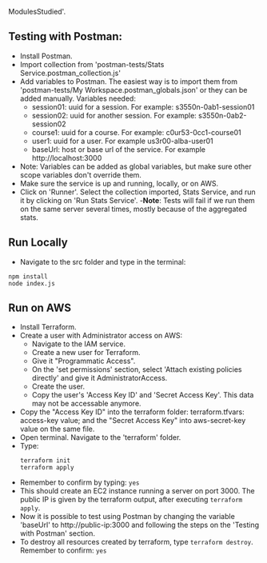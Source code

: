 ModulesStudied'.

## Testing with Postman:
  
- Install Postman.
- Import collection from 'postman-tests/Stats Service.postman_collection.js'
- Add variables to Postman. The easiest way is to import them from 'postman-tests/My Workspace.postman_globals.json' or they can be added manually. Variables needed:
    - session01: uuid for a session. For example: s3550n-0ab1-session01
    - session02: uuid for another session. For example: s3550n-0ab2-session02
    - course1: uuid for a course. For example: c0ur53-0cc1-course01
    - user1: uuid for a user. For example us3r00-alba-user01
    - baseUrl: host or base url of the service. For example http://localhost:3000
- Note: Variables can be added as global variables, but make sure other scope variables don't override them.
- Make sure the service is up and running, locally, or on AWS.
- Click on 'Runner'. Select the collection imported, Stats Service, and run it by clicking on 'Run Stats Service'.
-**Note**: Tests will fail if we run them on the same server several times, mostly because of the aggregated stats.

## Run Locally
- Navigate to the src folder and type in the terminal: 
```
npm install
node index.js
```

## Run on AWS
- Install Terraform.
- Create a user with Administrator access on AWS:
    - Navigate to the IAM service.
    - Create a new user for Terraform.
    - Give it "Programmatic Access".
    - On the 'set permissions' section, select 'Attach existing policies directly' and give it AdministratorAccess.
    - Create the user.
    - Copy the user's 'Access Key ID' and 'Secret Access Key'. This data may not be accessable anymore.
- Copy the "Access Key ID" into the terraform folder: terraform.tfvars: access-key value; and the "Secret Access Key" into aws-secret-key value on the same file.
- Open terminal. Navigate to the 'terraform' folder.
- Type:
    ```
    terraform init
    terraform apply
    ```
- Remember to confirm by typing: `yes`
- This should create an EC2 instance running a server on port 3000. The public IP is given by the terraform output, after executing `terraform apply`.
- Now it is possible to test using Postman by changing the variable 'baseUrl' to http://public-ip:3000 and following the steps on the 'Testing with Postman' section.
- To destroy all resources created by terraform, type `terraform destroy`. Remember to confirm: `yes`